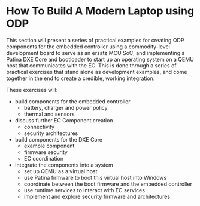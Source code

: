 # How To Build A Modern Laptop using ODP

This section will present a series of practical examples for creating ODP components for the embedded controller using a commodity-level development board to serve as an ersatz MCU SoC, and implementing a Patina DXE Core and bootloader to start up an operating system on a QEMU host that communicates with the EC. This is done through a series of practical exercises that stand alone as development examples, and come together in the end to create a credible, working integration.  

These exercises will:
- build components for the embedded controller
    - battery, charger and power policy
    - thermal and sensors
- discuss further EC Component creation    
    - connectivity
    - security architectures
- build components for the DXE Core
    - example component
    - firmware security
    - EC coordination
- integrate the components into a system
    - set up QEMU as a virtual host
    - use Patina firmware to boot this virtual host into Windows
    - coordinate between the boot firmware and the embedded controller
    - use runtime services to interact with EC services
    - implement and explore security firmware and architectures




